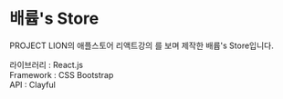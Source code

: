 # 배륩's Store
PROJECT LION의 애플스토어 리액트강의 를 보며 제작한 배륩's Store입니다.

라이브러리 : React.js
<br >
Framework : CSS Bootstrap
<br >
API : Clayful